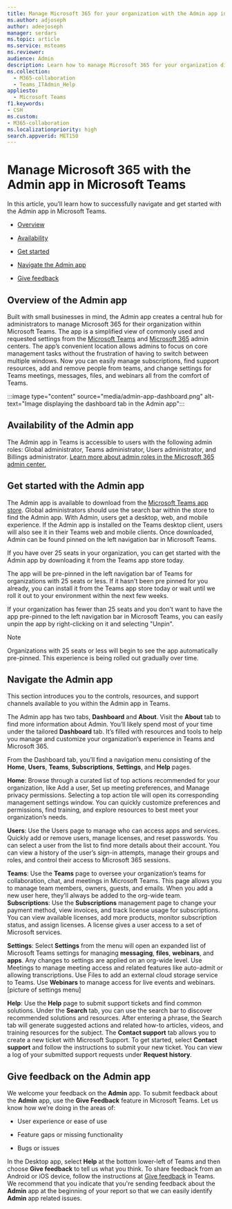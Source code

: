 ```yaml
---
title: Manage Microsoft 365 for your organization with the Admin app in Microsoft Teams 
ms.author: adjoseph
author: adeejoseph
manager: serdars
ms.topic: article
ms.service: msteams
ms.reviewer: 
audience: Admin
description: Learn how to manage Microsoft 365 for your organization directly from the Admin app in Microsoft Teams 
ms.collection: 
  - M365-collaboration
  - Teams_ITAdmin_Help
appliesto: 
  - Microsoft Teams
f1.keywords:
- CSH
ms.custom: 
- M365-collaboration
ms.localizationpriority: high
search.appverid: MET150
---
```


# Manage Microsoft 365 with the Admin app in Microsoft Teams

In this article, you’ll learn how to successfully navigate and get started with the Admin app in Microsoft Teams.

- [Overview](#overview-of-the-admin-app?WT.mc_id=AdminAppInTeams)

- [Availability](#availability-of-the-admin-app?WT.mc_id=AdminAppInTeams)

- [Get started](#get-started-with-the-admin-app?WT.mc_id=AdminAppInTeams)

- [Navigate the Admin app](#navigate-the-admin-app?WT.mc_id=AdminAppInTeams)

- [Give feedback](#give-feedback-on-the-admin-app?WT.mc_id=AdminAppInTeams)

## Overview of the Admin app

Built with small businesses in mind, the Admin app creates a central hub for administrators to manage Microsoft 365 for their organization within Microsoft Teams.  The app is a simplified view of commonly used and requested settings from the [Microsoft Teams](https://go.microsoft.com/fwlink/p/?linkid=2024339) and [Microsoft 365](https://go.microsoft.com/fwlink/p/?linkid=2024339) admin centers.  The app’s convenient location allows admins to focus on core management tasks without the frustration of having to switch between multiple windows. Now you can easily manage subscriptions, find support resources, add and remove people from teams, and change settings for Teams meetings, messages, files, and webinars  all from the comfort of Teams.

:::image type="content" source="media/admin-app-dashboard.png" alt-text="Image displaying the dashboard tab in the Admin app":::

## Availability of the Admin app

The Admin app in Teams is accessible to users with the following admin roles: Global administrator, Teams administrator, Users administrator, and Billings administrator. [Learn more about admin roles in the Microsoft 365 admin center.](/microsoft-365/admin/add-users/about-admin-roles)

## Get started with the Admin app

The Admin app is available to download from the [Microsoft Teams app store](https://aka.ms/MSTeamsStore). Global administrators should use the search bar within the store to find the Admin app. With Admin, users get a desktop, web, and mobile experience. If the Admin app is installed on the Teams desktop client, users will also see it in their Teams web and mobile clients. Once downloaded, Admin can be found pinned on the left navigation bar in Microsoft Teams.

If you have over 25 seats in your organization, you can get started with the Admin app by downloading it from the Teams app store today.

The app will be pre-pinned in the left navigation bar of Teams for organizations with 25 seats or less. If it hasn't been pre pinned for you already, you can install it from the Teams app store today or wait until we roll it out to your environment within the next few weeks.
  
If your organization has fewer than 25 seats and you don't want to have the app pre-pinned to the left navigation bar in Microsoft Teams, you can easily unpin the app by right-clicking on it and selecting "Unpin".


> [!NOTE]
> Organizations with 25 seats or less will begin to see the app automatically pre-pinned. This experience is being rolled out gradually over time.

## Navigate the Admin app

This section introduces you to the controls, resources, and support channels available to you within the Admin app in Teams.

The Admin app has two tabs, **Dashboard** and **About**. Visit the **About** tab to find more information about Admin. You’ll likely spend most of your time under the tailored **Dashboard** tab. It’s filled with resources and tools to help you manage and customize your organization’s experience in Teams and Microsoft 365.

From the Dashboard tab, you’ll find a navigation menu consisting of the **Home**, **Users**, **Teams**, **Subscriptions**, **Settings**, and **Help** pages.

**Home**: Browse through a curated list of top actions recommended for your organization, like Add a user, Set up meeting preferences, and Manage privacy permissions. Selecting a top action tile will open its corresponding management settings window. You can quickly customize preferences and permissions, find training, and explore resources to best meet your organization’s needs.  

**Users**: Use the Users page to manage who can access apps and services. Quickly add or remove users, manage licenses, and reset passwords. You can select a user from the list to find more details about their account. You can view a history of the user’s sign-in attempts, manage their groups and roles, and control their access to Microsoft 365 sessions.

**Teams**: Use the **Teams** page to oversee your organization’s teams for collaboration, chat, and meetings in Microsoft Teams. This page allows you to manage team members, owners, guests, and emails. When you add a new user here, they’ll always be added to the org-wide team.
**Subscriptions**: Use the **Subscriptions** management page to change your payment method, view invoices, and track license usage for subscriptions. You can view available licenses, add more products, monitor subscription status, and assign licenses. A license gives a user access to a set of Microsoft services. 

**Settings**: Select **Settings** from the menu will open an expanded list of Microsoft Teams settings for managing **messaging**, **files**, **webinars**, and **apps**. Any changes to settings are applied on an org-wide level. Use Meetings to manage meeting access and related features like auto-admit or allowing transcriptions. Use Files to add an external cloud storage service to Teams. Use **Webinars** to manage access for live events and webinars. 
  [picture of settings menu]

**Help**: Use the **Help** page to submit support tickets and find common solutions. Under the **Search** tab, you can use the search bar to discover recommended solutions and resources. After entering a phrase, the Search tab will generate suggested actions and related how-to articles, videos, and training resources for the subject. The **Contact support** tab allows you to create a new ticket with Microsoft Support. To get started, select **Contact support** and follow the instructions to submit your new ticket. You can view a log of your submitted support requests under **Request history**.

## Give feedback on the Admin app

We welcome your feedback on the **Admin** app. To submit feedback about the **Admin** app, use the **Give Feedback**  feature in Microsoft Teams. Let us know how we’re doing in the areas of:

- User experience or ease of use

- Feature gaps or missing functionality

- Bugs or issues

In the Desktop app, select **Help**   at the bottom lower-left of Teams and then choose **Give feedback** to tell us what you think. To share feedback from an Android or iOS device, follow the instructions at [Give feedback](https://support.microsoft.com/en-us/office/give-feedback-in-teams-c0fb6297-22af-4db5-b19b-69e0a6720927#ID0EBBD=Desktop) in Teams. We recommend that you indicate that you're sending feedback about the **Admin** app at the beginning of your report so that we can easily identify **Admin** app related issues.
